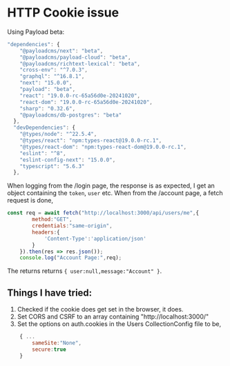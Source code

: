 # HTTP Cookie issue
Using Payload beta:
```javascript
"dependencies": {
    "@payloadcms/next": "beta",
    "@payloadcms/payload-cloud": "beta",
    "@payloadcms/richtext-lexical": "beta",
    "cross-env": "^7.0.3",
    "graphql": "^16.8.1",
    "next": "15.0.0",
    "payload": "beta",
    "react": "19.0.0-rc-65a56d0e-20241020",
    "react-dom": "19.0.0-rc-65a56d0e-20241020",
    "sharp": "0.32.6",
    "@payloadcms/db-postgres": "beta"
  },
  "devDependencies": {
    "@types/node": "^22.5.4",
    "@types/react": "npm:types-react@19.0.0-rc.1",
    "@types/react-dom": "npm:types-react-dom@19.0.0-rc.1",
    "eslint": "^8",
    "eslint-config-next": "15.0.0",
    "typescript": "5.6.3"
  },
```
When logging from the /login page, the response is as expected, I get an object containing the `token`, `user` etc.
When from the /account page, a fetch request is done,
```javascript
const req = await fetch("http://localhost:3000/api/users/me",{
        method:"GET",
        credentials:"same-origin",
        headers:{
            'Content-Type':'application/json'
        }
    }).then(res => res.json());
    console.log("Account Page:",req);
```
The returns returns `{ user:null,message:"Account" }`. 

## Things I have tried:
1. Checked if the cookie does get set in the browser, it does.
2. Set CORS and CSRF to an array containing "http://localhost:3000/"
3. Set the options on auth.cookies in the Users CollectionConfig file to be, 
```javascript
    { ...
        sameSite:"None",
        secure:true
    }
```
